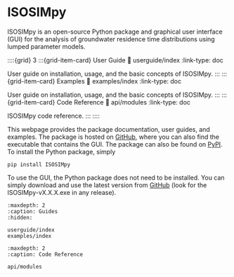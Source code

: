 # ISOSIMpy
ISOSIMpy is an open-source Python package and graphical user interface (GUI) for the analysis of groundwater residence time distributions using lumped parameter models.

::::{grid} 3
:::{grid-item-card}  User Guide
:link: userguide/index
:link-type: doc

User guide on installation, usage, and the basic concepts of ISOSIMpy.
:::
:::{grid-item-card}  Examples
:link: examples/index
:link-type: doc

User guide on installation, usage, and the basic concepts of ISOSIMpy.
:::
:::{grid-item-card}  Code Reference
:link: api/modules
:link-type: doc

ISOSIMpy code reference.
:::
::::

This webpage provides the package documentation, user guides, and examples. The package is hosted on [GitHub](https://github.com/iGW-TU-Dresden/ISOSIMpy), where you can also find the executable that contains the GUI. The package can also be found on [PyPI](https://pypi.org/project/ISOSIMpy/). To install the Python package, simply

`pip install ISOSIMpy`

To use the GUI, the Python package does not need to be installed. You can simply download and use the latest version from [GitHub](https://github.com/iGW-TU-Dresden/ISOSIMpy/releases) (look for the ISOSIMpy-vX.X.X.exe in any release).

```{toctree}
:maxdepth: 2
:caption: Guides
:hidden:

userguide/index
examples/index
```

```{toctree}
:maxdepth: 2
:caption: Code Reference

api/modules
```
